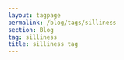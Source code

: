 ```yaml
---
layout: tagpage
permalink: /blog/tags/silliness
section: Blog
tag: silliness
title: silliness tag
---
```


